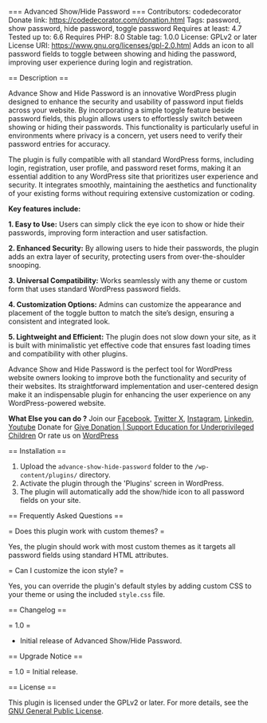 === Advanced Show/Hide Password ===
Contributors: codedecorator
Donate link: https://codedecorator.com/donation.html
Tags: password, show password, hide password, toggle password
Requires at least: 4.7
Tested up to: 6.6
Requires PHP: 8.0
Stable tag: 1.0.0
License: GPLv2 or later
License URI: https://www.gnu.org/licenses/gpl-2.0.html
Adds an icon to all password fields to toggle between showing and hiding the password, improving user experience during login and registration.

== Description ==

Advance Show and Hide Password is an innovative WordPress plugin designed to enhance the security and usability of password input fields across your website. By incorporating a simple toggle feature beside password fields, this plugin allows users to effortlessly switch between showing or hiding their passwords. This functionality is particularly useful in environments where privacy is a concern, yet users need to verify their password entries for accuracy.

The plugin is fully compatible with all standard WordPress forms, including login, registration, user profile, and password reset forms, making it an essential addition to any WordPress site that prioritizes user experience and security. It integrates smoothly, maintaining the aesthetics and functionality of your existing forms without requiring extensive customization or coding.

**Key features include:**

**1. Easy to Use:** Users can simply click the eye icon to show or hide their passwords, improving form interaction and user satisfaction.

**2. Enhanced Security:** By allowing users to hide their passwords, the plugin adds an extra layer of security, protecting users from over-the-shoulder snooping.

**3. Universal Compatibility:** Works seamlessly with any theme or custom form that uses standard WordPress password fields.

**4. Customization Options:** Admins can customize the appearance and placement of the toggle button to match the site’s design, ensuring a consistent and integrated look.

**5. Lightweight and Efficient:** The plugin does not slow down your site, as it is built with minimalistic yet effective code that ensures fast loading times and compatibility with other plugins.

Advance Show and Hide Password is the perfect tool for WordPress website owners looking to improve both the functionality and security of their websites. Its straightforward implementation and user-centered design make it an indispensable plugin for enhancing the user experience on any WordPress-powered website.

**What Else you can do ?**
Join our [Facebook](https://www.facebook.com/codedecorator), [Twitter X](https://twitter.com/codedecorator), [Instagram](https://www.instagram.com/codedecorator), [Linkedin](https://www.linkedin.com/company/codedecorator/), [Youtube](https://www.youtube.com/@Codedecorator)
Donate for [Give Donation | Support Education for Underprivileged Children](https://codedecorator.com/donation.html)
Or rate us on [WordPress](https://wordpress.org/plugins/advance-show-hide-password/)

== Installation ==

1. Upload the `advance-show-hide-password` folder to the `/wp-content/plugins/` directory.
2. Activate the plugin through the 'Plugins' screen in WordPress.
3. The plugin will automatically add the show/hide icon to all password fields on your site.

== Frequently Asked Questions ==

= Does this plugin work with custom themes? =

Yes, the plugin should work with most custom themes as it targets all password fields using standard HTML attributes.

= Can I customize the icon style? =

Yes, you can override the plugin's default styles by adding custom CSS to your theme or using the included `style.css` file.

== Changelog ==

= 1.0 =
* Initial release of Advanced Show/Hide Password.

== Upgrade Notice ==

= 1.0 =
Initial release.

== License ==

This plugin is licensed under the GPLv2 or later. For more details, see the [GNU General Public License](https://www.gnu.org/licenses/gpl-2.0.html).
